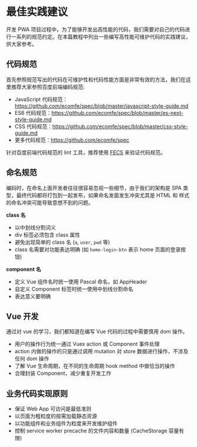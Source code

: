 # 最佳实践建议

开发 PWA 项目过程中，为了能够开发出高性能的代码，我们需要对自己的代码进行一系列的规范约定。在本篇教程中列出一些编写高性能可维护代码的实践建议，供大家参考。

## 代码规范

首先参照规范写出的代码在可维护性和代码性能方面是非常有效的方法，我们在这里推荐大家参照百度前端编码规范:

- JavaScript 代码规范： https://github.com/ecomfe/spec/blob/master/javascript-style-guide.md
- ES6 代码规范：https://github.com/ecomfe/spec/blob/master/es-next-style-guide.md
- CSS 代码规范：https://github.com/ecomfe/spec/blob/master/css-style-guide.md
- 更多代码规范：https://github.com/ecomfe/spec

针对百度前端代码规范的 lint 工具，推荐使用 [FECS](http://fecs.baidu.com) 来验证代码规范。

## 命名规范

编码时，在命名上面开发者往往很容易忽视一些细节，由于我们的架构是 SPA 类型，最终代码都将打包到一起发布，如果命名发面发生冲突尤其是 HTML 和 样式的命名冲突可能导致意想不到的问题。

**class 名**

- 以中划线分割词义
- div 标签必须包含 class 属性
- 避免出现简单的 class 名 (`a`, `user`, `pwd` 等)
- class 名需要对功能表达明确 (如 `home-login-btn` 表示 home 页面的登录按钮)

**component 名**

- 定义 Vue 组件名时统一使用 Pascal 命名，如 AppHeader
- 自定义 Component 标签时统一使用中划线分割命名
- 表达意义要明确


## Vue 开发

通过对 vue 的学习，我们都知道在编写 Vue 代码的过程中需要慎用 dom 操作。

- 用户的操作行为统一通过 Vuex action 或 Component 事件处理
- action 内做的操作的只是通过调用 mutation 对 store 数据进行操作，不涉及任何 dom 操作
- 了解 Vue 生命周期，在不同的生命周期 hook method 中做恰当的操作
- 合理封装 Component，减少重复开发工作


## 业务代码实现原则

- 保证 Web App 可访问是最低准则
- 以页面为粗粒度的按需加载静态资源
- 以功能组件和业务组件为粒度来开发维护组件
- 控制 service worker precache 的文件内容和数量 (CacheStorage 容量有限)

